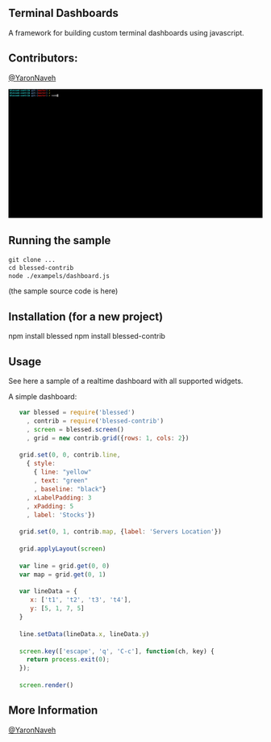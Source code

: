 ## Terminal Dashboards

A framework for building custom terminal dashboards using javascript.

## Contributors:

[@YaronNaveh](http://twitter.com/YaronNaveh)

![term](./docs/images/term3.gif)


## Running the sample

    git clone ...
    cd blessed-contrib
    node ./exampels/dashboard.js

(the sample source code is here)


## Installation (for a new project)

   npm install blessed
   npm install blessed-contrib


## Usage

See here a sample of a realtime dashboard with all supported widgets.

A simple dashboard:

`````javascript
   var blessed = require('blessed')
     , contrib = require('blessed-contrib')
     , screen = blessed.screen()
     , grid = new contrib.grid({rows: 1, cols: 2})

   grid.set(0, 0, contrib.line, 
     { style: 
       { line: "yellow"
       , text: "green"
       , baseline: "black"}
     , xLabelPadding: 3
     , xPadding: 5
     , label: 'Stocks'})

   grid.set(0, 1, contrib.map, {label: 'Servers Location'})

   grid.applyLayout(screen)

   var line = grid.get(0, 0)
   var map = grid.get(0, 1)

   var lineData = {
      x: ['t1', 't2', 't3', 't4'],
      y: [5, 1, 7, 5]
   }

   line.setData(lineData.x, lineData.y)

   screen.key(['escape', 'q', 'C-c'], function(ch, key) {
     return process.exit(0);
   });

   screen.render()
`````

## More Information
[@YaronNaveh](http://twitter.com/YaronNaveh)
